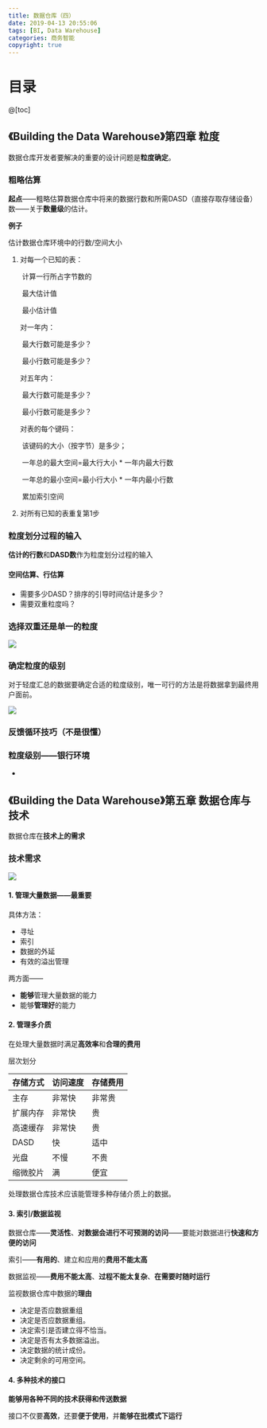 ```yaml
---
title: 数据仓库（四）
date: 2019-04-13 20:55:06
tags: [BI, Data Warehouse]
categories: 商务智能
copyright: true
---
```




# 目录

@[toc]



## 《Building the Data Warehouse》第四章 粒度



数据仓库开发者要解决的重要的设计问题是**粒度确定**。

### 粗略估算

**起点**——粗略估算数据仓库中将来的数据行数和所需DASD（直接存取存储设备）数——关于**数量级**的估计。

**例子**

估计数据仓库环境中的行数/空间大小

1. 对每一个已知的表：

   ​	计算一行所占字节数的

   ​		最大估计值

   ​		最小估计值

   对一年内：

   ​	最大行数可能是多少？

   ​	最小行数可能是多少？

   对五年内：

   ​	最大行数可能是多少？

   ​	最小行数可能是多少？

   对表的每个键码：

   ​	该键码的大小（按字节）是多少；

   ​	一年总的最大空间=最大行大小 * 一年内最大行数

   ​	一年总的最小空间=最小行大小 * 一年内最小行数

   ​	累加索引空间

2. 对所有已知的表重复第1步



### 粒度划分过程的输入

**估计的行数**和**DASD数**作为粒度划分过程的输入

#### 空间估算、行估算

- 需要多少DASD？排序的引导时间估计是多少？
- 需要双重粒度吗？



### 选择双重还是单一的粒度

![](https://raw.githubusercontent.com/ShortPupil/ShortPupil.github.io/hexo/source/_posts/pictures/截图20190413212024.png)



### 确定粒度的级别

对于轻度汇总的数据要确定合适的粒度级别，唯一可行的方法是将数据拿到最终用户面前。

![](https://raw.githubusercontent.com/ShortPupil/ShortPupil.github.io/hexo/source/_posts/pictures/截图20190413212918.png)



### 反馈循环技巧（不是很懂）



### 粒度级别——银行环境

- 





## 《Building the Data Warehouse》第五章 数据仓库与技术

数据仓库在**技术上的需求**



### 技术需求

![](https://raw.githubusercontent.com/ShortPupil/ShortPupil.github.io/hexo/source/_posts/pictures/截图20190422001508.png)

#### 1. 管理大量数据——最重要

具体方法：

- 寻址
- 索引
- 数据的外延
- 有效的溢出管理

两方面——

- **能够**管理大量数据的能力
- 能够**管理好**的能力

#### 2. 管理多介质

在处理大量数据时满足**高效率**和**合理的费用**

层次划分

| 存储方式 | 访问速度 | 存储费用 |
| -------- | -------- | -------- |
| 主存     | 非常快   | 非常贵   |
| 扩展内存 | 非常快   | 贵       |
| 高速缓存 | 非常快   | 贵       |
| DASD     | 快       | 适中     |
| 光盘     | 不慢     | 不贵     |
| 缩微胶片 | 满       | 便宜     |

处理数据仓库技术应该能管理多种存储介质上的数据。

#### 3. 索引/数据监视

数据仓库——**灵活性**、**对数据会进行不可预测的访问**——要能对数据进行**快速和方便的访问**

索引——**有用的**、建立和应用的**费用不能太高**

数据监视——**费用不能太高**、**过程不能太复杂**、**在需要时随时运行**

监视数据仓库中数据的**理由**

- 决定是否应数据重组
- 决定是否应数据重组。
- 决定索引是否建立得不恰当。
- 决定是否有太多数据溢出。
- 决定数据的统计成份。
- 决定剩余的可用空间。

#### 4. 多种技术的接口

**能够用各种不同的技术获得和传送数据**

接口不仅要**高效**，还要**便于使用**，并**能够在批模式下运行**